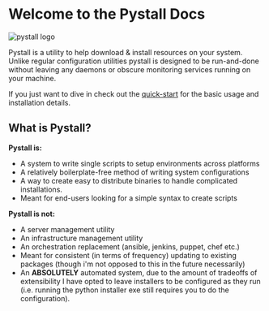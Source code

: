 # Welcome to the Pystall Docs

<img src="https://raw.githubusercontent.com/Descent098/pystall/master/docs/img/pystall-logo.png" alt="pystall logo" style="zoom:100%;  margin-left: auto; margin-right: auto; display: block;"/>

Pystall is a utility to help download & install resources on your system. Unlike regular configuration utilities pystall is designed to be run-and-done without leaving any daemons or obscure monitoring services running on your machine.



If you just want to dive in check out the [quick-start](/quick-start) for the basic usage and installation details.



## What is Pystall?

**Pystall is:**

- A system to write single scripts to setup environments across platforms
- A relatively boilerplate-free method of writing system configurations
- A way to create easy to distribute binaries to handle complicated installations.
- Meant for end-users looking for a simple syntax to create scripts



**Pystall is not:**

- A server management utility
- An infrastructure management utility
- An orchestration replacement (ansible, jenkins, puppet, chef etc.)
- Meant for consistent (in terms of frequency) updating to existing packages (though i'm not opposed to this in the future necessarily)
- An **ABSOLUTELY** automated system, due to the amount of tradeoffs of extensibility I have opted to leave installers to be configured as they run (i.e. running the python installer exe still requires you to do the configuration).

